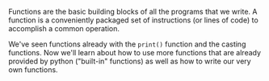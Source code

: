 Functions are the basic building blocks of all the programs that we write. A function is a conveniently packaged set of instructions (or lines of code) to accomplish a common operation.  
  
We've seen functions already with the `print()` function and the casting functions. Now we'll learn about how to use more functions that are already provided by python ("built-in" functions) as well as how to write our very own functions.